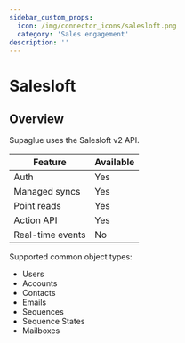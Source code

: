 ```yaml
---
sidebar_custom_props:
  icon: /img/connector_icons/salesloft.png
  category: 'Sales engagement'
description: ''
---
```


# Salesloft

## Overview

Supaglue uses the Salesloft v2 API.

| Feature                    | Available |
| -------------------------- | --------- |
| Auth                       | Yes       |
| Managed syncs              | Yes       |
| Point reads                | Yes       |
| Action API                 | Yes       |
| Real-time events           | No        |

Supported common object types:

- Users
- Accounts
- Contacts
- Emails
- Sequences
- Sequence States
- Mailboxes
